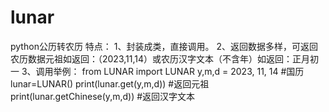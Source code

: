 # lunar
python公历转农历
特点：
1、封装成类，直接调用。
2、返回数据多样，可返回农历数据元祖如返回：（2023,11,14）或农历汉字文本（不含年）如返回：正月初一
3、调用举例：
  from LUNAR import LUNAR
  y,m,d = 2023, 11, 14 #国历
  lunar=LUNAR()
  print(lunar.get(y,m,d)) #返回元祖
  print(lunar.getChinese(y,m,d)) #返回汉字文本
